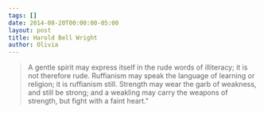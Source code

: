 ```yaml
---
tags: []
date: 2014-08-20T00:00:00-05:00
layout: post
title: Harold Bell Wright
author: Olivia
---
```


> A gentle spirit may express itself in the rude words of illiteracy; it is not therefore rude. Ruffianism may speak the language of learning or religion; it is ruffianism still. Strength may wear the garb of weakness, and still be strong; and a weakling may carry the weapons of strength, but fight with a faint heart."
